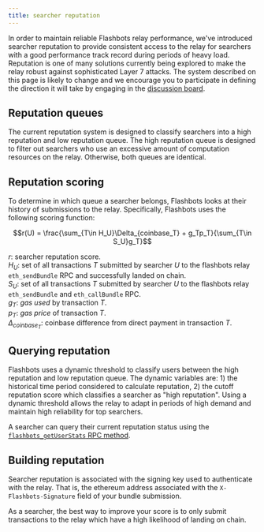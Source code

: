 ```yaml
---
title: searcher reputation
---
```


In order to maintain reliable Flashbots relay performance, we've introduced searcher reputation to provide consistent access to the relay for searchers with a good performance track record during periods of heavy load. Reputation is one of many solutions currently being explored to make the relay robust against sophisticated Layer 7 attacks. The system described on this page is likely to change and we encourage you to participate in defining the direction it will take by engaging in the [discussion board](https://github.com/flashbots/pm/discussions/79).

## Reputation queues

The current reputation system is designed to classify searchers into a high reputation and low reputation queue. The high reputation queue is designed to filter out searchers who use an excessive amount of computation resources on the relay. Otherwise, both queues are identical.

## Reputation scoring

To determine in which queue a searcher belongs, Flashbots looks at their history of submissions to the relay. Specifically, Flashbots uses the following scoring function:

$$r(U) = \frac{\sum_{T\in H_U}\Delta_{coinbase_T} + g_Tp_T}{\sum_{T\in S_U}g_T}$$

$r$: searcher reputation score.  
$H_U$: set of all transactions $T$ submitted by searcher $U$ to the flashbots relay `eth_sendBundle` RPC and successfully landed on chain.  
$S_U$: set of all transactions $T$ submitted by searcher $U$ to the flashbots relay `eth_sendBundle` and `eth_callBundle` RPC.  
$g_{T}$: _gas used_ by transaction $T$.  
$p_{T}$: _gas price_ of transaction $T$.  
$\Delta_{coinbase_T}$: coinbase difference from direct payment in transaction $T$.  

## Querying reputation

Flashbots uses a dynamic threshold to classify users between the high reputation and low reputation queue. The dynamic variables are: 1) the historical time period considered to calculate reputation, 2) the cutoff reputation score which classifies a searcher as "high reputation". Using a dynamic threshold allows the relay to adapt in periods of high demand and maintain high reliability for top searchers.

A searcher can query their current reputation status using the [`flashbots_getUserStats` RPC method](https://docs.flashbots.net/flashbots-auction/searchers/advanced/rpc-endpoint#flashbots_getuserstats).

## Building reputation

Searcher reputation is associated with the signing key used to authenticate with the relay. That is, the ethereum address associated with the `X-Flashbots-Signature` field of your bundle submission.

As a searcher, the best way to improve your score is to only submit transactions to the relay which have a high likelihood of landing on chain.
